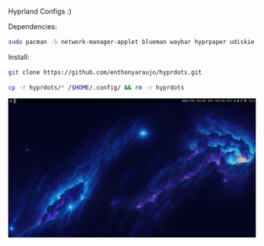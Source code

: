 Hyprland Configs :)

Dependencies:

```bash
sudo pacman -S network-manager-applet blueman waybar hyprpaper udiskie
```

Install:
```bash
git clone https://github.com/enthonyaraujo/hyprdots.git

```


```bash
cp -r hyprdots/* /$HOME/.config/ && rm -r hyprdots
```


<p align="center">
<img src="preview.png">
</p>

